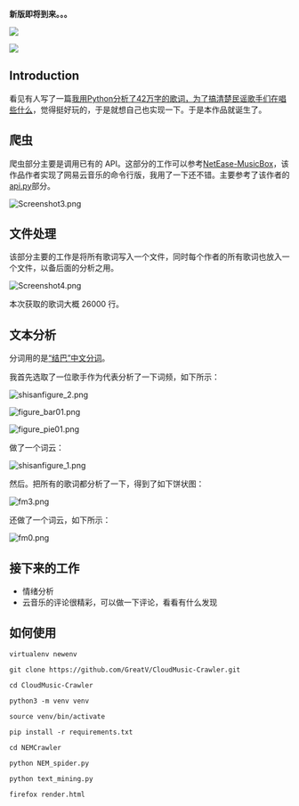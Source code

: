 ﻿**新版即将到来。。。**

![](https://i.loli.net/2018/01/23/5a672e59bbfab.png)

![](https://i.loli.net/2018/01/23/5a672e63457b7.png)

## Introduction

看见有人写了一篇[我用Python分析了42万字的歌词，为了搞清楚民谣歌手们在唱些什么](https://ask.hellobi.com/blog/spuerwdk/6336)，觉得挺好玩的，于是就想自己也实现一下。于是本作品就诞生了。

## 爬虫

爬虫部分主要是调用已有的 API。这部分的工作可以参考[NetEase-MusicBox](https://github.com/darknessomi/musicbox)，该作品作者实现了网易云音乐的命令行版，我用了一下还不错。主要参考了该作者的[api.py](https://github.com/darknessomi/musicbox/blob/master/NEMbox/api.py)部分。

![Screenshot3.png](https://i.loli.net/2017/12/28/5a44fdcfc0ba9.png)

## 文件处理

该部分主要的工作是将所有歌词写入一个文件，同时每个作者的所有歌词也放入一个文件，以备后面的分析之用。

![Screenshot4.png](https://i.loli.net/2017/12/28/5a44fdcfdffae.png)

本次获取的歌词大概 26000 行。

## 文本分析

分词用的是[“结巴”中文分词](https://github.com/fxsjy/jieba)。

我首先选取了一位歌手作为代表分析了一下词频，如下所示：

![shisanfigure_2.png](https://i.loli.net/2017/12/28/5a44fdcf52893.png)

![figure_bar01.png](https://i.loli.net/2017/12/28/5a44fdcf44e0e.png)

![figure_pie01.png](https://i.loli.net/2017/12/28/5a44fdcf85627.png)

做了一个词云：

![shisanfigure_1.png](https://i.loli.net/2017/12/28/5a44fdcf7d383.png)

然后。把所有的歌词都分析了一下，得到了如下饼状图：

![fm3.png](https://i.loli.net/2017/12/28/5a44fdcf7efac.png)

还做了一个词云，如下所示：

![fm0.png](https://i.loli.net/2017/12/28/5a44fdcf7cca2.png)

## 接下来的工作

- 情绪分析
- 云音乐的评论很精彩，可以做一下评论，看看有什么发现

## 如何使用

```
virtualenv newenv

git clone https://github.com/GreatV/CloudMusic-Crawler.git

cd CloudMusic-Crawler

python3 -m venv venv

source venv/bin/activate

pip install -r requirements.txt

cd NEMCrawler

python NEM_spider.py

python text_mining.py

firefox render.html
```
